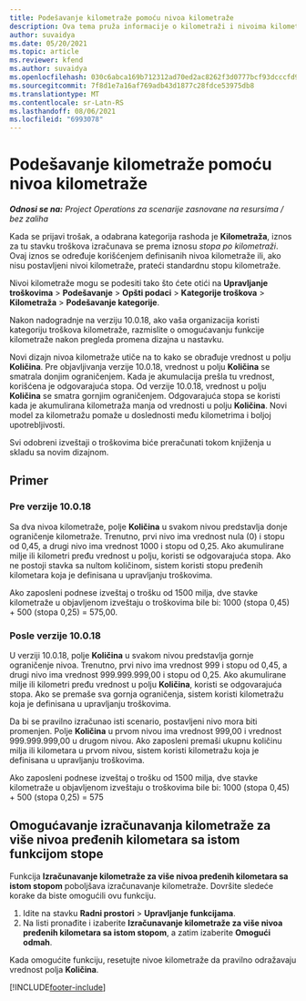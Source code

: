 ```yaml
---
title: Podešavanje kilometraže pomoću nivoa kilometraže
description: Ova tema pruža informacije o kilometraži i nivoima kilometraže.
author: suvaidya
ms.date: 05/20/2021
ms.topic: article
ms.reviewer: kfend
ms.author: suvaidya
ms.openlocfilehash: 030c6abca169b712312ad70ed2ac8262f3d0777bcf93dcccfd956f2f9e0ea77c
ms.sourcegitcommit: 7f8d1e7a16af769adb43d1877c28fdce53975db8
ms.translationtype: MT
ms.contentlocale: sr-Latn-RS
ms.lasthandoff: 08/06/2021
ms.locfileid: "6993078"
---
```

# <a name="set-up-mileage-using-mileage-rate-tiers"></a>Podešavanje kilometraže pomoću nivoa kilometraže

_**Odnosi se na:** Project Operations za scenarije zasnovane na resursima / bez zaliha_

Kada se prijavi trošak, a odabrana kategorija rashoda je **Kilometraža**, iznos za tu stavku troškova izračunava se prema iznosu *stopa po kilometraži*. Ovaj iznos se određuje korišćenjem definisanih nivoa kilometraže ili, ako nisu postavljeni nivoi kilometraže, prateći standardnu stopu kilometraže. 

Nivoi kilometraže mogu se podesiti tako što ćete otići na **Upravljanje troškovima** > **Podešavanje** > **Opšti podaci** > **Kategorije troškova** > **Kilometraža** > **Podešavanje kategorije**.

Nakon nadogradnje na verziju 10.0.18, ako vaša organizacija koristi kategoriju troškova kilometraže, razmislite o omogućavanju funkcije kilometraže nakon pregleda promena dizajna u nastavku. 

Novi dizajn nivoa kilometraže utiče na to kako se obrađuje vrednost u polju **Količina**. Pre objavljivanja verzije 10.0.18, vrednost u polju **Količina** se smatrala donjim ograničenjem. Kada je akumulacija prešla tu vrednost, korišćena je odgovarajuća stopa.  Od verzije 10.0.18, vrednost u polju **Količina** se smatra gornjim ograničenjem. Odgovarajuća stopa se koristi kada je akumulirana kilometraža manja od vrednosti u polju **Količina**.  Novi model za kilometražu pomaže u doslednosti među kilometrima i boljoj upotrebljivosti.   

Svi odobreni izveštaji o troškovima biće preračunati tokom knjiženja u skladu sa novim dizajnom.

## <a name="example"></a>Primer
 
### <a name="before-version-10018"></a>Pre verzije 10.0.18
Sa dva nivoa kilometraže, polje **Količina** u svakom nivou predstavlja donje ograničenje kilometraže. Trenutno, prvi nivo ima vrednost nula (0) i stopu od 0,45, a drugi nivo ima vrednost 1000 i stopu od 0,25. Ako akumulirane milje ili kilometri pređu vrednost u polju, koristi se odgovarajuća stopa. Ako ne postoji stavka sa nultom količinom, sistem koristi stopu pređenih kilometara koja je definisana u upravljanju troškovima. 
 
Ako zaposleni podnese izveštaj o trošku od 1500 milja, dve stavke kilometraže u objavljenom izveštaju o troškovima bile bi: 1000 (stopa 0,45) + 500 (stopa 0,25) = 575,00.

### <a name="after-version-10018"></a>Posle verzije 10.0.18
U verziji 10.0.18, polje **Količina** u svakom nivou predstavlja gornje ograničenje nivoa. Trenutno, prvi nivo ima vrednost 999 i stopu od 0,45, a drugi nivo ima vrednost 999.999.999,00 i stopu od 0,25. Ako akumulirane milje ili kilometri pređu vrednost u polju **Količina**, koristi se odgovarajuća stopa. Ako se premaše sva gornja ograničenja, sistem koristi kilometražu koja je definisana u upravljanju troškovima. 
 
Da bi se pravilno izračunao isti scenario, postavljeni nivo mora biti promenjen. Polje **Količina** u prvom nivou ima vrednost 999,00 i vrednost 999.999.999,00 u drugom nivou. Ako zaposleni premaši ukupnu količinu milja ili kilometara u prvom nivou, sistem koristi kilometražu koja je definisana u upravljanju troškovima. 
  
Ako zaposleni podnese izveštaj o trošku od 1500 milja, dve stavke kilometraže u objavljenom izveštaju o troškovima bile bi: 1000 (stopa 0,45) + 500 (stopa 0,25) = 575

## <a name="enable-the-mileage-amount-calculation-for-multiple-mileage-tiers-with-same-rate-feature"></a>Omogućavanje izračunavanja kilometraže za više nivoa pređenih kilometara sa istom funkcijom stope

Funkcija **Izračunavanje kilometraže za više nivoa pređenih kilometara sa istom stopom** poboljšava izračunavanje kilometraže. Dovršite sledeće korake da biste omogućili ovu funkciju.

1. Idite na stavku **Radni prostori** > **Upravljanje funkcijama**. 
2. Na listi pronađite i izaberite **Izračunavanje kilometraže za više nivoa pređenih kilometara sa istom stopom**, a zatim izaberite **Omogući odmah**.

Kada omogućite funkciju, resetujte nivoe kilometraže da pravilno odražavaju vrednost polja **Količina**. 


[!INCLUDE[footer-include](../includes/footer-banner.md)]
